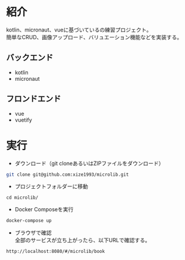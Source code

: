 # 紹介
kotlin、micronaut、vueに基づいているの練習プロジェクト。  
簡単なCRUD、画像アップロード、バリュエーション機能などを実装する。

## バックエンド
- kotlin
- micronaut

## フロンドエンド
- vue
- vuetify

# 実行
- ダウンロード（git cloneあるいはZIPファイルをダウンロード）
```bash
git clone git@github.com:xize1993/microlib.git
```

- プロジェクトフォルダーに移動
```
cd microlib/
```

- Docker Composeを実行
```bash
docker-compose up
```

- ブラウザで確認  
全部のサービスが立ち上がったら、以下URLで確認する。
```
http://localhost:8080/#/microlib/book
```
